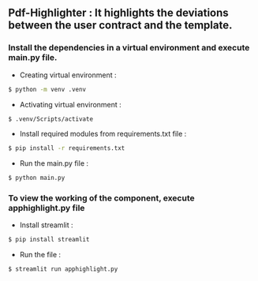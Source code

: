 ## Pdf-Highlighter : It highlights the deviations between the user contract and the template.

### Install the dependencies in a virtual environment and execute main.py file.

- Creating virtual environment :
```bash
$ python -m venv .venv
```

- Activating virtual environment :
```bash
$ .venv/Scripts/activate
```

- Install required modules from requirements.txt file :
```bash
$ pip install -r requirements.txt
```

- Run the main.py file :
```bash
$ python main.py
```

### To view the working of the component, execute apphighlight.py file

- Install streamlit :
```bash
$ pip install streamlit
```

- Run the file :
```bash
$ streamlit run apphighlight.py
```
